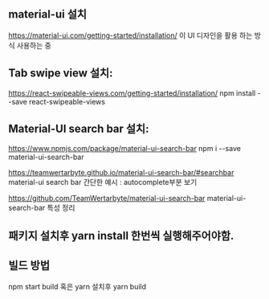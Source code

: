 ## material-ui 설치
https://material-ui.com/getting-started/installation/
이 UI 디자인을 활용 하는 방식 사용하는 중 

## Tab swipe view 설치: 
https://react-swipeable-views.com/getting-started/installation/
npm install --save react-swipeable-views


## Material-UI search bar 설치: 
https://www.npmjs.com/package/material-ui-search-bar
npm i --save material-ui-search-bar


https://teamwertarbyte.github.io/material-ui-search-bar/#searchbar
material-ui search bar 간단한 예시 : autocomplete부분 보기



https://github.com/TeamWertarbyte/material-ui-search-bar
material-ui-search-bar 특성 정리



## 패키지 설치후 yarn install 한번씩 실행해주어야함.



## 빌드 방법 
npm start build 혹은 
yarn 설치후 yarn build
